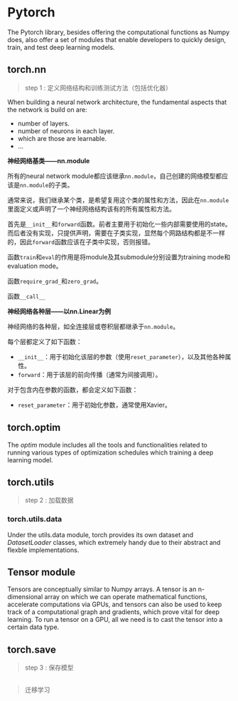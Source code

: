 # Pytorch

The Pytorch library, besides offering the computational functions as Numpy does, also offer a set of modules that enable developers to quickly design, train, and test deep learning models.


## torch.nn

> step 1 : 定义网络结构和训练测试方法（包括优化器）

When building a neural network architecture, the fundamental aspects that the network is build on are:
- number of layers.
- number of neurons in each layer.
- which are those are learnable.
- ...


**神经网络基类——nn.module**

所有的neural network module都应该继承`nn.module`，自己创建的网络模型都应该是`nn.module`的子类。

通常来说，我们继承某个类，是希望复用这个类的属性和方法，因此在`nn.module`里面定义或声明了一个神经网络结构该有的所有属性和方法。



首先是`__init__`和`forward`函数。前者主要用于初始化一些内部需要使用的state。而后者没有实现，只提供声明，需要在子类实现，显然每个网路结构都是不一样的，因此`forward`函数应该在子类中实现，否则报错。

函数`train`和`eval`的作用是将module及其submodule分别设置为training mode和evaluation mode。

函数`require_grad_`和`zero_grad`。

函数`__call__`

**神经网络各种层——以nn.Linear为例**

神经网络的各种层，如全连接层或卷积层都继承于`nn.module`。

每个层都定义了如下函数：
- `__init__`：用于初始化该层的参数（使用`reset_parameter`），以及其他各种属性。
- `forward`：用于该层的前向传播（通常为间接调用）。

对于包含内在参数的函数，都会定义如下函数：
- `reset_parameter`：用于初始化参数，通常使用Xavier。







## torch.optim

The *optim* module includes all the tools and functionalities related to running various types of optimization schedules which training a deep learning model.




## torch.utils

> step 2 : 加载数据

### torch.utils.data

Under the utils.data module, torch provides its own dataset and *DatasetLoader* classes, which extremely handy due to their abstract and flexble implementations.





## Tensor module

Tensors are conceptually similar to Numpy arrays. A tensor is an n-dimensional array on which we can operate mathematical functions, accelerate computations via GPUs, and tensors can also be used to keep track of a computational graph and gradients, which prove vital for deep learning. To run a tensor on a GPU, all we need is to cast the tensor into a certain data type.

## torch.save

> step 3 : 保存模型





## 

> 迁移学习